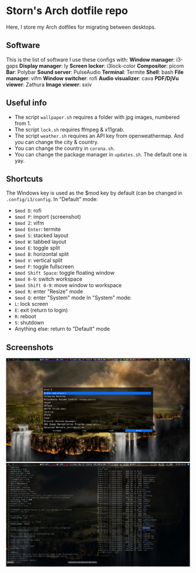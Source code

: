 # Storn's Arch dotfile repo
Here, I store my Arch dotfiles for migrating between desktops.
## Software
This is the list of software I use these configs with:
**Window manager**: i3-gaps
**Display manager**: ly
**Screen locker**: i3lock-color
**Compositor**: picom
**Bar**: Polybar
**Sound server**: PulseAudio
**Terminal**: Termite
**Shell**: bash
**File manager**: vifm
**Window switcher**: rofi
**Audio visualizer**: cava
**PDF/DjVu viewer**: Zathura
**Image viewer**: sxiv
## Useful info
- The script ```wallpaper.sh``` requires a folder with jpg images, numbered from 1.
- The script ```lock.sh``` requires ffmpeg & x11grab.
- The script ```weather.sh``` requires an API key from openweathermap. And you can change the city & country.
- You can change the country in ```corona.sh```.
- You can change the package manager in ```updates.sh```. The default one is yay.
## Shortcuts
The Windows key is used as the $mod key by default (can be changed in ```.config/i3/config```.
In "Default" mode:
- ```$mod D```: rofi
- ```$mod P```: import (screenshot)
- ```$mod Z```: vifm
- ```$mod Enter```: termite
- ```$mod S```: stacked layout
- ```$mod W```: tabbed layout
- ```$mod E```: toggle split
- ```$mod B```: horizontal split
- ```$mod V```: vertical split
- ```$mod F```: toggle fullscreen
- ```$mod Shift Space```: toggle floating window
- ```$mod 0-9```: switch workspace
- ```$mod Shift 0-9```: move window to workspace
- ```$mod R```: enter "Resize" mode
- ```$mod Q```: enter "System" mode
In "System" mode:
- ```L```: lock screen
- ```E```: exit (return to login)
- ```R```: reboot
- ```S```: shutdown
- Anything else: return to "Default" mode
## Screenshots
![Screenshot 1](screen1.png)
![Screenshot 2](screen2.png)
